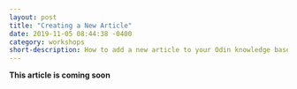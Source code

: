 ```yaml
---
layout: post
title: "Creating a New Article"
date: 2019-11-05 08:44:38 -0400
category: workshops
short-description: How to add a new article to your Odin knowledge base
---
```


**This article is coming soon**
